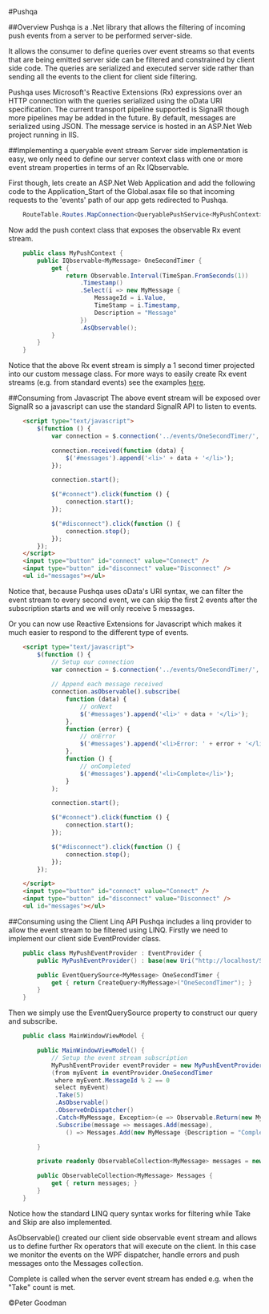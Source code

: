 #Pushqa

##Overview
Pushqa is a .Net library that allows the filtering of incoming push events from a server to be performed server-side.

It allows the consumer to define queries over event streams so that events that are being emitted server side can be filtered and constrained by client side code. The queries are serialized and executed server side rather than sending all the events to the client for client side filtering.

Pushqa uses Microsoft's Reactive Extensions (Rx) expressions over an HTTP connection with the queries serialized using the oData URI specification. The current transport pipeline supported is SignalR though more pipelines may be added in the future. By default, messages are serialized using JSON. The message service is hosted in an ASP.Net Web project running in IIS.

##Implementing a queryable event stream
Server side implementation is easy, we only need to define our server context class with one or more event stream properties in terms of an Rx IQbservable.

First though, lets create an ASP.Net Web Application and add the following code to the Application_Start of the Global.asax file so that incoming requests to the 'events' path of our app gets redirected to Pushqa.

```c#
    RouteTable.Routes.MapConnection<QueryablePushService<MyPushContext>>("events", "events/{*operation}");
```

Now add the push context class that exposes the observable Rx event stream. 

```c#
    public class MyPushContext {
        public IQbservable<MyMessage> OneSecondTimer {
            get { 
                return Observable.Interval(TimeSpan.FromSeconds(1))
                    .Timestamp()
                    .Select(i => new MyMessage {
                        MessageId = i.Value, 
                        TimeStamp = i.Timestamp, 
                        Description = "Message"
                    })
                    .AsQbservable(); 
            }
        }
    }
```

Notice that the above Rx event stream is simply a 1 second timer projected into our custom message class. For more ways to easily create Rx event streams (e.g. from standard events) see the examples [here](http://rxwiki.wikidot.com/101samples#toc5 "Rx 101 Samples").

##Consuming from Javascript
The above event stream will be exposed over SignalR so a javascript can use the standard SignalR API to listen to events.

```html
    <script type="text/javascript">
        $(function () {
            var connection = $.connection('../events/OneSecondTimer/', { $filter: "(MessageId mod 2) eq 0", $skip: 2, $top: 5 });

            connection.received(function (data) {
                $('#messages').append('<li>' + data + '</li>');
            });

            connection.start();

            $("#connect").click(function () {
                connection.start();
            });

            $("#disconnect").click(function () {
                connection.stop();
            });
        });
    </script>
    <input type="button" id="connect" value="Connect" />
    <input type="button" id="disconnect" value="Disconnect" />
    <ul id="messages"></ul>
```

Notice that, because Pushqa uses oData's URI syntax, we can filter the event stream to every second event, we can skip the first 2 events after the subscription starts and we will only receive 5 messages.

Or you can now use Reactive Extensions for Javascript which makes it much easier to respond to the different type of events.

```html
    <script type="text/javascript">
        $(function () {
            // Setup our connection
            var connection = $.connection('../events/OneSecondTimer/', { $filter: "(MessageId mod 2) eq 0", $skip: 2, $top: 5 });
            
            // Append each message received
            connection.asObservable().subscribe(
                function (data) {
                    // onNext
                    $('#messages').append('<li>' + data + '</li>');
                },
                function (error) {
                    // onError
                    $('#messages').append('<li>Error: ' + error + '</li>');
                },
                function () {
                    // onCompleted
                    $('#messages').append('<li>Complete</li>');
                }
            );

            connection.start();

            $("#connect").click(function () {
                connection.start();
            });

            $("#disconnect").click(function () {
                connection.stop();
            });
        });

    </script>
    <input type="button" id="connect" value="Connect" />
    <input type="button" id="disconnect" value="Disconnect" />
    <ul id="messages"></ul>
```

##Consuming using the Client Linq API
Pushqa includes a linq provider to allow the event stream to be filtered using LINQ. Firstly we need to implement our client side EventProvider class.

```c#
    public class MyPushEventProvider : EventProvider {
        public MyPushEventProvider() : base(new Uri("http://localhost/Sample.Web/events")) { }

        public EventQuerySource<MyMessage> OneSecondTimer {
            get { return CreateQuery<MyMessage>("OneSecondTimer"); }
        }
    }
```

Then we simply use the EventQuerySource property to construct our query and subscribe.

```c#
    public class MainWindowViewModel {

        public MainWindowViewModel() {
            // Setup the event stream subscription
            MyPushEventProvider eventProvider = new MyPushEventProvider();
            (from myEvent in eventProvider.OneSecondTimer
             where myEvent.MessageId % 2 == 0 
             select myEvent)
             .Take(5)
             .AsObservable()
             .ObserveOnDispatcher()
             .Catch<MyMessage, Exception>(e => Observable.Return(new MyMessage {Description = e.Message}))
             .Subscribe(message => messages.Add(message), 
                () => Messages.Add(new MyMessage {Description = "Complete"}));

        }

        private readonly ObservableCollection<MyMessage> messages = new ObservableCollection<MyMessage>();

        public ObservableCollection<MyMessage> Messages {
            get { return messages; }
        }
    }
```

Notice how the standard LINQ query syntax works for filtering while Take and Skip are also implemented. 

AsObservable() created our client side observable event stream and allows us to define further Rx operators that will execute on the client. In this case we monitor the events on the WPF dispatcher, handle errors and push messages onto the Messages collection. 

Complete is called when the server event stream has ended e.g. when the "Take" count is met.

&copy;Peter Goodman